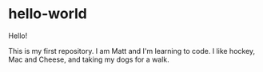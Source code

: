 # hello-world

Hello! 

This is my first repository. I am Matt and I'm learning to code. I like hockey, Mac and Cheese, and taking my dogs for a walk. 
